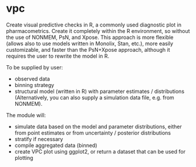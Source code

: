 vpc
===

Create visual predictive checks in R, a commonly used diagnostic plot in pharmacometrics. Create it completely within the R environment, so without the use of NONMEM, PsN, and Xpose. This approach is more flexible (allows also to use models written in Monolix, Stan, etc.), more easily customizable, and faster than the PsN+Xpose approach, although it requires the user to rewrite the model in R.

To be supplied by user:
-  observed data
-  binning strategy
-  structural model (written in R) with parameter estimates / distributions (Alternatively, you can also supply a simulation data file, e.g. from NONMEM).

The module will:
-  simulate data based on the model and parameter distributions, either from point estimates or from uncertainty / posterior distributions
-  stratify if necessary
-  compile aggregated data (binned)
-  create VPC plot using ggplot2, or return a dataset that can be used for plotting
